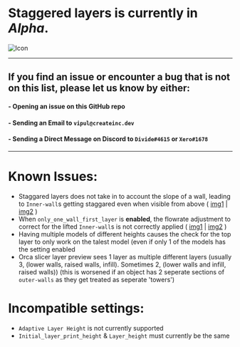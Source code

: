 # Staggered layers is currently in *Alpha*.

![Icon](https://cdn.discordapp.com/attachments/1087393628420329585/1332429863180570735/staggered_layers_icon.png?ex=67953982&is=6793e802&hm=192dffcbf898bed5a9700a7cc6cc879413b1216aad2f0e97845a6d751f2be7be&)

---

## If you find an issue or encounter a bug that is not on this list, please let us know by either:
#### - Opening an issue on this GitHub repo
#### - Sending an Email to `vipul@createinc.dev`
#### - Sending a Direct Message on Discord to `Divide#4615` or `Xero#1678`

-----

# Known Issues:
- Staggared layers does not take in to account the slope of a wall, leading to `Inner-wall`s getting staggared even when visible from above ( [img1](https://cdn.discordapp.com/attachments/1314975632236609651/1332410916154773504/image.png?ex=679527dd&is=6793d65d&hm=683e08e6b6629974bc8bc11e14b9d0acd0e23335eafebeb43ede828c2acea57e&) | [img2](https://cdn.discordapp.com/attachments/1314975632236609651/1332410869975486484/image.png?ex=679527d2&is=6793d652&hm=8196be2e6b31e7202fb11f628ae4aa1d9deed9f4daa41bb414cecefff1a6448f&) )
- When `only_one_wall_first_layer` is **enabled**, the flowrate adjustment to correct for the lifted `Inner-wall`s is not correctly applied ( [img1](https://cdn.discordapp.com/attachments/1314975632236609651/1332410869975486484/image.png?ex=679527d2&is=6793d652&hm=8196be2e6b31e7202fb11f628ae4aa1d9deed9f4daa41bb414cecefff1a6448f&) | [img2](https://cdn.discordapp.com/attachments/1314975632236609651/1332422246735548478/image.png?ex=6795326a&is=6793e0ea&hm=02358016b0ae7c4d39cca76d1d926fe2cb2e3ee659517d519542c3c06a07471f&) )
- Having multiple models of different heights causes the check for the top layer to only work on the talest model (even if only 1 of the models has the setting enabled
- Orca slicer layer preview sees 1 layer as multiple different layers (usually 3, (lower walls, raised walls, infill). Sometimes 2, (lower walls and infill, raised walls)) (this is worsened if an object has 2 seperate sections of `outer-walls` as they get treated as seperate 'towers')

# Incompatible settings: 
- `Adaptive Layer Height` is not currently supported
- `Initial_layer_print_height` & `Layer_height` must currently be the same
